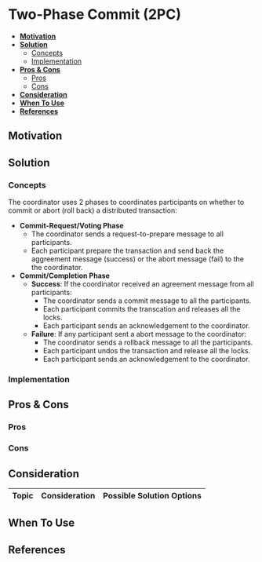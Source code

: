 # Two-Phase Commit (2PC)

- [**Motivation**](#motivation)
- [**Solution**](#solution)
   - [Concepts](#concepts)
   - [Implementation](#implementation)
- [**Pros & Cons**](#pros--cons)
   - [Pros](#pros)
   - [Cons](#cons)
- [**Consideration**](#consideration)
- [**When To Use**](#when-to-use)
- [**References**](#references)

## Motivation

## Solution
### Concepts
The coordinator uses 2 phases to coordinates participants on whether to commit or abort (roll back) a distributed  transaction: 
- **Commit-Request/Voting Phase**
   - The coordinator sends a request-to-prepare message to all participants.
   - Each participant prepare the transaction and send back the aggreement message (success) or the abort message (fail) to the the coordinator.
- **Commit/Completion Phase**
   - **Success**: If the coordinator received an agreement message from all participants:
      - The coordinator sends a commit message to all the participants.
      - Each participant commits the transcation and releases all the locks.
      - Each participant sends an acknowledgement to the coordinator.
   - **Failure**: If any participant sent a abort message to the coordinator:
      - The coordinator sends a rollback message to all the participants.
      - Each participant undos the transaction and release all the locks.
      - Each participant sends an acknowledgement to the coordinator.

### Implementation

## Pros & Cons
### Pros
### Cons

## Consideration
| Topic | Consideration | Possible Solution Options |
|----|-----|-----|

## When To Use

## References
